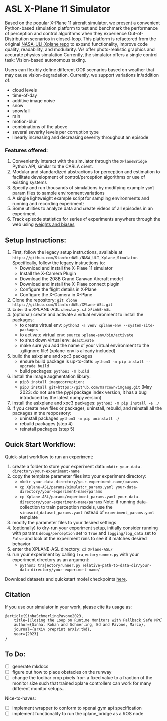 # ASL X-Plane 11 Simulator
Based on the popular X-Plane 11 aircraft simulator, we present a convenient Python-based simulation platform to test and benchmark the performance of perception and control algorithms when they experience Out-of-Distribution scenarios in closed-loop. This platform is refactored from the original [NASA-ULI-Xplane repo](https://github.com/StanfordASL/NASA_ULI_Xplane_Simulator/tree/main) to expand functionality, improve code quality, readability, and modularity. We offer photo-realistic graphics and accurate physics simulation Currently, the simulator offers a single control task: Vision-based autonomous taxiing. 

Users can flexibly define different OOD scenarios based on weather that may cause vision-degradation. Currently, we support variations in/addition of:
- cloud levels		
- time-of-day		
- additive image noise		
- snow		
- snowfall		
- rain 		
- motion-blur
- combinations of the above		
- several severity levels per corruption type
- linearly increasing and decreasing severity throughout an episode

### Features offered:
1. Conveniently interact with the simulator through the `XPlaneBridge` Python API, similar to the CARLA client.
2. Modular and standardized abstractions for perception and estimation to facilitate development of control/perception algorithms or use of existing systems
3. Specify and run thousands of simulations by modifying example `yaml` param files to sample environment variations
4. A single lightweight example script for sampling environments and running and recording experiments
5. Some utilities to analyze data and create videos of all episodes in an experiment
6. Track episode statistics for series of experiments anywhere through the web using [weights and biases](https://wandb.ai/)

## Setup Instructions:
1. First, follow the legacy setup instructions, available at `https://github.com/StanfordASL/NASA_ULI_Xplane_Simulator`. Specifically, follow the legacy instructions to:
    - Download and install the X-Plane 11 simulator
    - Install the X-Camera Plugin
    - Download the 208B Grand Caravan Aircraft model
    - Download and install the X-Plane connect plugin
    - Configure the flight details in X-Plane
    - Configure the X-Camera in X-Plane
2. Clone the repository: `git clone https://github.com/StanfordASL/XPlane-ASL.git`
3. Enter the XPLANE-ASL directory: `cd XPLANE-ASL`
4. (optional) create and activate a virtual environment to install the packages:
    - to create virtual env: `python3 -m venv xplane-env --system-site-packages`
    - to activate virtual env: `source xplane-env/bin/activate`
    - to shut down virtual env: `deactivate`
    - make sure you add the name of your virtual environment to the .gitignore file! (xplane-env is already included)
5. build the aslxplane and xpc3 packages
    - ensure build package is up-to-date: `python3 -m pip install --upgrade build`
    - build packages: `python3 -m build`
6. install the image augmentation library:
    - `pip3 install imagecorruptions`
    - `pip3 install git+https://github.com/marcown/imgaug.git` (May 2023: do not use the pypi package index version, it has a bug introduced by the latest numpy version)
6. install the aslxplane and xpc3 packages: `python3 -m pip install -e ./`
7. If you create new files or packages, uninstall, rebuild, and reinstall all the packages in the reopository:
    - uninstall packages `python3 -m pip uninstall ./`
    - rebuild packages (step 4)
    - reinstall packages (step 5)

## Quick Start Workflow:
Quick-start workflow to run an experiment:
1. create a folder to store your experiment data: `mkdir your-data-directory/your-experiment-name`
2. copy the template parameter files into your experiment directory:
    - `mkdir your-data-directory/your-experiment-name/params `
    - `cp Xplane-ASL/params/simulator_params.yaml your-data-directory/your-experiment-name/params`
    - `cp Xplane-ASL/params/experiment_params.yaml your-data-directory/your-experiment-name/params`
    Note: if running data-collection to train perception models, use the `sinusoid_dataset_params.yaml` instead of `experiment_params.yaml` template
3. modify the parameter files to your desired settings
4. (optionally) to dry-run your experiment setup, initially consider running with params `debug/perception` set to `True` and `logging/log_data` set to `False` and look at the experiment runs to see if it matches desired behavior
5. enter the XPLANE-ASL directory: `cd XPlane-ASL/`
6. run your experiment by calling `trajectoryrunner.py` with your experiment directory as an argument:
    - `python3 trajectoryrunner.py relative-path-to-data-dir/your-data-directory/your-experiment-name/`

Download datasets and quickstart model checkpoints [here](https://drive.google.com/drive/folders/1n_RRKtvQqthSMuK0vbgHUMBw_FAvuwWZ?usp=sharing).

## Citation
If you use our simulator in your work, please cite its usage as:
```latex 
@article{SinhaSchmerlingPavone2023,
    title={Closing the Loop on Runtime Monitors with Fallback Safe MPC},
    author={Sinha, Rohan and Schmerling, Ed and Pavone, Marco},
    journal={arXiv preprint arXiv:tbd},
    year={2023}
}
```

## To Do:
- [ ] generate mkdocs
- [ ] figure out how to place obstacles on the runway
- [ ] change the toolbar crop pixels from a fixed value to a fraction of the monitor size such that trained xplane controllers can work for many different monitor setups...

Nice-to-haves:
- [ ] implement wrapper to conform to openai gym api specification
- [ ] implement functionality to run the xplane_bridge as a ROS node
